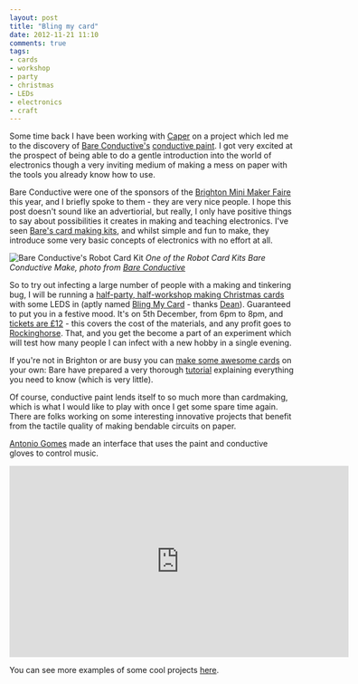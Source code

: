 ```yaml
---
layout: post
title: "Bling my card"
date: 2012-11-21 11:10
comments: true
tags:
- cards
- workshop
- party
- christmas
- LEDs
- electronics
- craft
---
```

Some time back I have been working with [Caper][1] on a project which led me to the discovery of [Bare Conductive's][2] [conductive paint][3]. I got very excited at the prospect of being able to do a gentle introduction into the world of electronics though a very inviting medium of making a mess on paper with the tools you already know how to use. 

Bare Conductive were one of the sponsors of the [Brighton Mini Maker Faire][10] this year, and I briefly spoke to them - they are very nice people. I hope this post doesn't sound like an advertiorial, but really, I only have positive things to say about possibilities it creates in making and teaching electronics. I've seen [Bare's card making kits][11], and whilst simple and fun to make, they introduce some very basic concepts of electronics with no effort at all.

![Bare Conductive's Robot Card Kit](http://www.bareconductive.com/file/2012-09-27-img-2375-jpg)
_One of the Robot Card Kits Bare Conductive Make, photo from [Bare Conductive][2]_

So to try out infecting a large number of people with a making and tinkering bug, I will be running a [half-party, half-workshop making Christmas cards][7] with some LEDS in (aptly named [Bling My Card][7] - thanks [Dean][9]). Guaranteed to put you in a festive mood. It's on 5th December, from 6pm to 8pm, and [tickets are £12][8] - this covers the cost of the materials, and any profit goes to [Rockinghorse][6]. That, and you get the become a part of an experiment which will test how many people I can infect with a new hobby in a single evening. 

If you're not in Brighton or are busy you can [make some awesome cards][12] on your own: Bare have prepared a very thorough [tutorial][12] explaining everything you need to know (which is very little).

Of course, conductive paint lends itself to so much more than cardmaking, which is what I would like to play with once I get some spare time again. There are folks working on some interesting innovative projects that benefit from the tactile quality of making bendable circuits on paper.

[Antonio Gomes][5] made an interface that uses the paint and conductive gloves to control music.

<iframe src="http://player.vimeo.com/video/45811285?title=0&amp;byline=0&amp;portrait=0&amp;badge=0" width="600" height="338" frameborder="0" webkitAllowFullScreen mozallowfullscreen allowFullScreen></iframe>

You can see more examples of some cool projects [here][4].

[1]: http://wearecaper.com/
[2]: http://www.bareconductive.com/
[3]: http://www.bareconductive.com/bare-paint-1
[4]: http://www.bareconductive.com/community
[5]: https://vimeo.com/user1899679
[6]: http://rockinghorse.org.uk/
[7]: http://blingmycard.ntlk.net/
[8]: http://blingmycard.eventbrite.co.uk/
[9]: http://www.deanvipond.com/
[10]: http://www.makerfairebrighton.com/
[11]: http://www.bareconductive.com/bare-conductive-card-kit
[12]: http://www.bareconductive.com/christmas-card-kit-tutorial

